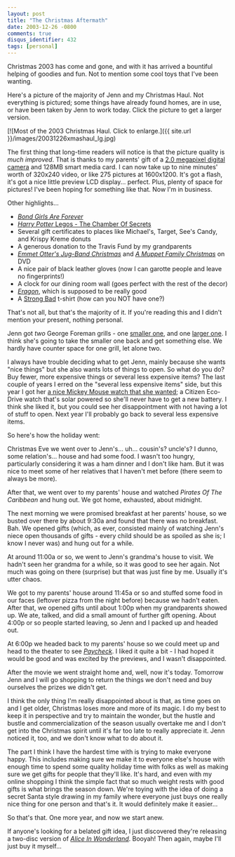 ```yaml
---
layout: post
title: "The Christmas Aftermath"
date: 2003-12-26 -0800
comments: true
disqus_identifier: 432
tags: [personal]
---
```

Christmas 2003 has come and gone, and with it has arrived a bountiful
helping of goodies and fun. Not to mention some cool toys that I've been
wanting.

 Here's a picture of the majority of Jenn and my Christmas Haul. Not
everything is pictured; some things have already found homes, are in
use, or have been taken by Jenn to work today. Click the picture to get
a larger version.

 [![Most of the 2003 Christmas Haul. Click to
enlarge.]({{ site.url }}/images/20031226xmashaul_lg.jpg)

 The first thing that long-time readers will notice is that the picture
quality is *much improved*. That is thanks to my parents' gift of a [2.0
megapixel digital
camera](http://www.boundlessgifts.com/index.cfm/fa/items.main/parentcat/4642/subcatid/12378/id/67430)
and 128MB smart media card. I can now take up to nine minutes' worth of
320x240 video, or like 275 pictures at 1600x1200. It's got a flash, it's
got a nice little preview LCD display... perfect. Plus, plenty of space
for pictures! I've been hoping for something like that. Now I'm in
business.

 Other highlights...

- [*Bond Girls Are
    Forever*](http://www.amazon.com/exec/obidos/ASIN/0810943026/mhsvortex)
- [*Harry Potter* Legos - The Chamber Of
    Secrets](http://www.amazon.com/exec/obidos/ASIN/B0000649DR/mhsvortex)
- Several gift certificates to places like Michael's, Target, See's
    Candy, and Krispy Kreme donuts
- A generous donation to the Travis Fund by my grandparents
- [*Emmet Otter's Jug-Band
    Christmas*](http://www.amazon.com/exec/obidos/ASIN/B00005OSJS/mhsvortex)
    and [*A Muppet Family
    Christmas*](http://www.amazon.com/exec/obidos/ASIN/B00005OSJR/mhsvortex)
    on DVD
- A nice pair of black leather gloves (now I can garotte people and
    leave no fingerprints!)
- A clock for our dining room wall (goes perfect with the rest of the
    decor)
- [*Eragon*](http://www.amazon.com/exec/obidos/ASIN/0375826688/mhsvortex),
    which is supposed to be really good
- A [Strong Bad](http://www.homestarrunner.com/sbemail.html) t-shirt
    (how can you NOT have one?)

 That's not all, but that's the majority of it. If you're reading this
and I didn't mention your present, nothing personal.

 Jenn got *two* George Foreman grills - one [smaller
one](http://www.amazon.com/exec/obidos/ASIN/B00005851Z/mhsvortex), and
one [larger
one](http://www.amazon.com/exec/obidos/ASIN/B00006498W/mhsvortex). I
think she's going to take the smaller one back and get something else.
We hardly have counter space for one grill, let alone two.

 I always have trouble deciding what to get Jenn, mainly because she
wants "nice things" but she also wants lots of things to open. So what
do you do? Buy fewer, more expensive things or several less expensive
items? The last couple of years I erred on the "several less expensive
items" side, but this year I got her [a nice Mickey Mouse watch that she
wanted](http://disney.store.go.com/DSSectionPage.process?Section_Id=14546&Product_Id=150275);
a Citizen Eco-Drive watch that's solar powered so she'll never have to
get a new battery. I think she liked it, but you could see her
disappointment with not having a lot of stuff to open. Next year I'll
probably go back to several less expensive items.

 So here's how the holiday went:

 Christmas Eve we went over to Jenn's... uh... cousin's? uncle's? I
dunno, some relation's... house and had some food. I wasn't too hungry,
particularly considering it was a ham dinner and I don't like ham. But
it was nice to meet some of her relatives that I haven't met before
(there seem to always be more).

 After that, we went over to my parents' house and watched *Pirates Of
The Caribbean* and hung out. We got home, exhausted, about midnight.

 The next morning we were promised breakfast at her parents' house, so
we busted over there by about 9:30a and found that there was no
breakfast. Bah. We opened gifts (which, as ever, consisted mainly of
watching Jenn's niece open thousands of gifts - every child should be as
spoiled as she is; I know I never was) and hung out for a while.

 At around 11:00a or so, we went to Jenn's grandma's house to visit. We
hadn't seen her grandma for a while, so it was good to see her again.
Not much was going on there (surprise) but that was just fine by me.
Usually it's utter chaos.

 We got to my parents' house around 11:45a or so and stuffed some food
in our faces (leftover pizza from the night before) because we hadn't
eaten. After that, we opened gifts until about 1:00p when my
grandparents showed up. We ate, talked, and did a small amount of
further gift opening. About 4:00p or so people started leaving, so Jenn
and I packed up and headed out.

 At 6:00p we headed back to my parents' house so we could meet up and
head to the theater to see
[*Paycheck*](http://www.imdb.com/title/tt0338337/). I liked it quite a
bit - I had hoped it would be good and was excited by the previews, and
I wasn't disappointed.

 After the movie we went straight home and, well, now it's today.
Tomorrow Jenn and I will go shopping to return the things we don't need
and buy ourselves the prizes we didn't get.

 I think the only thing I'm really disappointed about is that, as time
goes on and I get older, Christmas loses more and more of its magic. I
do my best to keep it in perspective and try to maintain the wonder, but
the hustle and bustle and commercialization of the season usually
overtake me and I don't get into the Christmas spirit until it's far too
late to really appreciate it. Jenn noticed it, too, and we don't know
what to do about it.

 The part I think I have the hardest time with is trying to make
everyone happy. This includes making sure we make it to everyone else's
house with enough time to spend some quality holiday time with folks as
well as making sure we get gifts for people that they'll like. It's
hard, and even with my online shopping I think the simple fact that so
much weight rests with good gifts is what brings the season down. We're
toying with the idea of doing a secret Santa style drawing in my family
where everyone just buys one really nice thing for one person and that's
it. It would definitely make it easier...

 So that's that. One more year, and now we start anew.

 If anyone's looking for a belated gift idea, I just discovered they're
releasing a two-disc version of [*Alice In
Wonderland*](http://www.amazon.com/exec/obidos/ASIN/B0000TG9E2/mhsvortex).
Booyah! Then again, maybe I'll just buy it myself...
